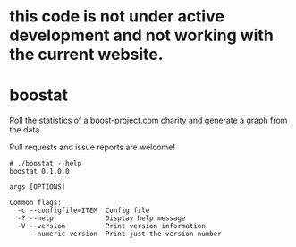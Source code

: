 # this code is not under active development and not working with the current website.

# boostat
Poll the statistics of a boost-project.com charity and generate a graph from 
the data.

Pull requests and issue reports are welcome!

~~~
# ./boostat --help
boostat 0.1.0.0 

args [OPTIONS]

Common flags:
  -c --configfile=ITEM  Config file
  -? --help             Display help message
  -V --version          Print version information
     --numeric-version  Print just the version number
~~~
